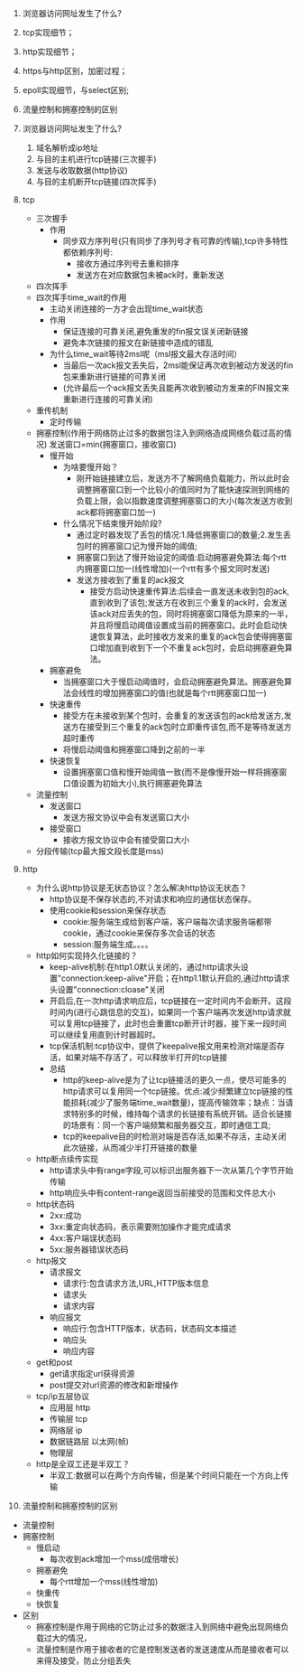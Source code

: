 1. 浏览器访问网址发生了什么?
2. tcp实现细节；
3. http实现细节；
4. https与http区别，加密过程；
5. epoll实现细节，与select区别; 
6. 流量控制和拥塞控制的区别



1. 浏览器访问网址发生了什么? 
   1. 域名解析成ip地址
   2. 与目的主机进行tcp链接(三次握手)
   3. 发送与收取数据(http协议)
   4. 与目的主机断开tcp链接(四次挥手)
2. tcp
    - 三次握手
      - 作用
        - 同步双方序列号(只有同步了序列号才有可靠的传输),tcp许多特性都依赖序列号:
          - 接收方通过序列号去重和排序
          - 发送方在对应数据包未被ack时，重新发送
    - 四次挥手
    - 四次挥手time_wait的作用
      - 主动关闭连接的一方才会出现time_wait状态
      - 作用  
        - 保证连接的可靠关闭,避免重发的fin报文误关闭新链接
        - 避免本次链接的报文在新链接中造成的错乱
      - 为什么time_wait等待2msl呢（msl报文最大存活时间）
        - 当最后一次ack报文丢失后，2msl能保证再次收到被动方发送的fin包来重新进行链接的可靠关闭
        - (允许最后一个ack报文丢失且能再次收到被动方发来的FIN报文来重新进行连接的可靠关闭)
    - 重传机制
      - 定时传输
    - 拥塞控制(作用于网络防止过多的数据包注入到网络造成网络负载过高的情况) 发送窗口=min(拥塞窗口，接收窗口)
      - 慢开始
        - 为啥要慢开始？
          - 刚开始链接建立后，发送方不了解网络负载能力，所以此时会调整拥塞窗口到一个比较小的值同时为了能快速探测到网络的负载上限，会以指数速度调整拥塞窗口的大小(每次发送方收到ack都将拥塞窗口加一)
        - 什么情况下结束慢开始阶段?
          - 通过定时器发现了丢包的情况:1.降低拥塞窗口的数量;2.发生丢包时的拥塞窗口记为慢开始的阈值;
          - 拥塞窗口到达了慢开始设定的阈值:启动拥塞避免算法:每个rtt内拥塞窗口加一(线性增加)(一个rtt有多个报文同时发送)
          - 发送方接收到了重复的ack报文
            - 接受方启动快速重传算法:后续会一直发送未收到包的ack,直到收到了该包;发送方在收到三个重复的ack时，会发送该ack对应丢失的包，同时将拥塞窗口降低为原来的一半，并且将慢启动阈值设置成当前的拥塞窗口。此时会启动快速恢复算法，此时接收方发来的重复的ack包会使得拥塞窗口增加直到收到下一个不重复ack包时，会启动拥塞避免算法。
      - 拥塞避免
        - 当拥塞窗口大于慢启动阈值时，会启动拥塞避免算法。拥塞避免算法会线性的增加拥塞窗口的值(也就是每个rtt拥塞窗口加一)
      - 快速重传
        - 接受方在未接收到某个包时，会重复的发送该包的ack给发送方,发送方在接受到三个重复的ack包时立即重传该包,而不是等待发送方超时重传
        - 将慢启动阈值和拥塞窗口降到之前的一半
      - 快速恢复
        - 设置拥塞窗口值和慢开始阈值一致(而不是像慢开始一样将拥塞窗口值设置为初始大小),执行拥塞避免算法
    - 流量控制
      - 发送窗口
        - 发送方报文协议中会有发送窗口大小
      - 接受窗口
        - 接收方报文协议中会有接受窗口大小
    - 分段传输(tcp最大报文段长度是mss)

3. http
    - 为什么说http协议是无状态协议？怎么解决http协议无状态？
      - http协议是不保存状态的,不对请求和响应的通信状态保存。
      - 使用cookie和session来保存状态
        - cookie:服务端生成给到客户端，客户端每次请求服务端都带cookie，通过cookie来保存多次会话的状态
        - session:服务端生成。。。。
    - http如何实现持久化链接的？
      - keep-alive机制:在http1.0默认关闭的，通过http请求头设置"connection:keep-alive"开启；在http1.1默认开启的,通过http请求头设置"connection:cloase"关闭
      - 开启后,在一次http请求响应后，tcp链接在一定时间内不会断开。这段时间内(进行心跳信息的交互)，如果同一个客户端再次发送http请求就可以复用tcp链接了，此时也会重置tcp断开计时器，接下来一段时间可以继续复用直到计时器超时。
      - tcp保活机制:tcp协议中，提供了keepalive报文用来检测对端是否存活，如果对端不存活了，可以释放半打开的tcp链接
      - 总结
        - http的keep-alive是为了让tcp链接活的更久一点，使尽可能多的http请求可以复用同一个tcp链接。优点:减少频繁建立tcp链接的性能损耗(减少了服务端time_wait数量)，提高传输效率；缺点：当请求特别多的时候，维持每个请求的长链接有系统开销。适合长链接的场景有：同一个客户端频繁和服务器交互，即时通信工具; 
        - tcp的keepalive目的时检测对端是否存活,如果不存活，主动关闭此次链接，从而减少半打开链接的数量 
    - http断点续传实现
      - http请求头中有range字段,可以标识出服务器下一次从第几个字节开始传输
      - http响应头中有content-range返回当前接受的范围和文件总大小
    - http状态码
      - 2xx:成功
      - 3xx:重定向状态码，表示需要附加操作才能完成请求
      - 4xx:客户端误状态码
      - 5xx:服务器错误状态码
    - http报文
      - 请求报文
        - 请求行:包含请求方法,URL,HTTP版本信息
        - 请求头
        - 请求内容
      - 响应报文
        - 响应行:包含HTTP版本，状态码，状态码文本描述
        - 响应头
        - 响应内容
    - get和post
      - get请求指定url获得资源
      - post提交对url资源的修改和新增操作
    - tcp/ip五层协议
      - 应用层 http
      - 传输层 tcp
      - 网络层 ip
      - 数据链路层 以太网(帧)
      - 物理层
    - http是全双工还是半双工？
      - 半双工:数据可以在两个方向传输，但是某个时间只能在一个方向上传输

6. 流量控制和拥塞控制的区别
  - 流量控制
  - 拥塞控制
    - 慢启动
      - 每次收到ack增加一个mss(成倍增长)
    - 拥塞避免
      - 每个rtt增加一个mss(线性增加)
    - 快重传
    - 快恢复
  - 区别
    - 拥塞控制是作用于网络的它防止过多的数据注入到网络中避免出现网络负载过大的情况，
    - 流量控制是作用于接收者的它是控制发送者的发送速度从而是接收者可以来得及接受，防止分组丢失